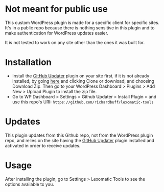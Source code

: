 # Not meant for public use
This custom WordPress plugin is made for a specific client for specific sites.  It's in a public repo because there is nothing sensitive in this plugin and to make authentication for WordPress updates easier.

It is not tested to work on any site other than the ones it was built for.

# Installation
* Install the [GitHub Updater](https://github.com/afragen/github-updater) plugin on your site first, if it is not already installed, by going [here](https://share.getcloudapp.com/9ZuArE9y) and clicking Clone or download, and choosing Download Zip. Then go to your WordPress Dashboard > Plugins > Add New > Upload Plugin to install the zip file.
* Go to WP Dashboard > Settings > Github Updater > Install Plugin > and use this repo's URI: `https://github.com/richardbuff/lexomatic-tools`

# Updates
This plugin updates from this Github repo, not from the WordPress plugin repo, and relies on the site having the [GitHub Updater](https://github.com/afragen/github-updater) plugin installed and activated in order to receive updates.

# Usage
After installing the plugin, go to Settings > Lexomatic Tools to see the options available to you.
